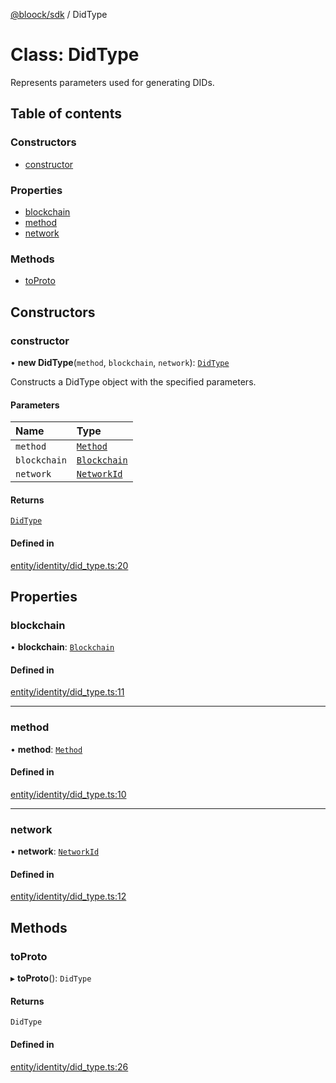 [@bloock/sdk](../index.md) / DidType

# Class: DidType

Represents parameters used for generating DIDs.

## Table of contents

### Constructors

- [constructor](DidType.md#constructor)

### Properties

- [blockchain](DidType.md#blockchain)
- [method](DidType.md#method)
- [network](DidType.md#network)

### Methods

- [toProto](DidType.md#toproto)

## Constructors

### constructor

• **new DidType**(`method`, `blockchain`, `network`): [`DidType`](DidType.md)

Constructs a DidType object with the specified parameters.

#### Parameters

| Name | Type |
| :------ | :------ |
| `method` | [`Method`](../enums/Method-1.md) |
| `blockchain` | [`Blockchain`](../enums/Blockchain-1.md) |
| `network` | [`NetworkId`](../enums/NetworkId-1.md) |

#### Returns

[`DidType`](DidType.md)

#### Defined in

[entity/identity/did_type.ts:20](https://github.com/bloock/bloock-sdk/blob/9affaa1/languages/js/src/entity/identity/did_type.ts#L20)

## Properties

### blockchain

• **blockchain**: [`Blockchain`](../enums/Blockchain-1.md)

#### Defined in

[entity/identity/did_type.ts:11](https://github.com/bloock/bloock-sdk/blob/9affaa1/languages/js/src/entity/identity/did_type.ts#L11)

___

### method

• **method**: [`Method`](../enums/Method-1.md)

#### Defined in

[entity/identity/did_type.ts:10](https://github.com/bloock/bloock-sdk/blob/9affaa1/languages/js/src/entity/identity/did_type.ts#L10)

___

### network

• **network**: [`NetworkId`](../enums/NetworkId-1.md)

#### Defined in

[entity/identity/did_type.ts:12](https://github.com/bloock/bloock-sdk/blob/9affaa1/languages/js/src/entity/identity/did_type.ts#L12)

## Methods

### toProto

▸ **toProto**(): `DidType`

#### Returns

`DidType`

#### Defined in

[entity/identity/did_type.ts:26](https://github.com/bloock/bloock-sdk/blob/9affaa1/languages/js/src/entity/identity/did_type.ts#L26)
